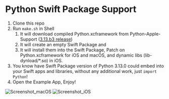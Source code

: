 # Python Swift Package Support

1. Clone this repo
2. Run `make.sh` in Shell
    1. It will download compiled Python.xcframework from Python-Apple-Support ([3.13.b3 release](https://github.com/beeware/Python-Apple-support/releases/tag/3.13-b3))
    2. It will create an empty Swift Package and
    3. It will install them into the Swift Package, Patch on Python.xcframework for iOS and macOS, and dynamic libs (lib-dynload/*.so) in iOS.
3. You know have Swift Package version of Python 3.13.0 could embed into your Swift apps and libraries, without any additional work, just `import Python`!
4. Open the Example App, Enjoy!

![Screenshot_macOS](https://github.com/user-attachments/assets/ae1f2e22-4252-447a-b913-6e7bfe9e58a3)
![Screenshot_iOS](https://github.com/user-attachments/assets/a1867aac-7c21-40d7-a64b-a7eea37117c3)
